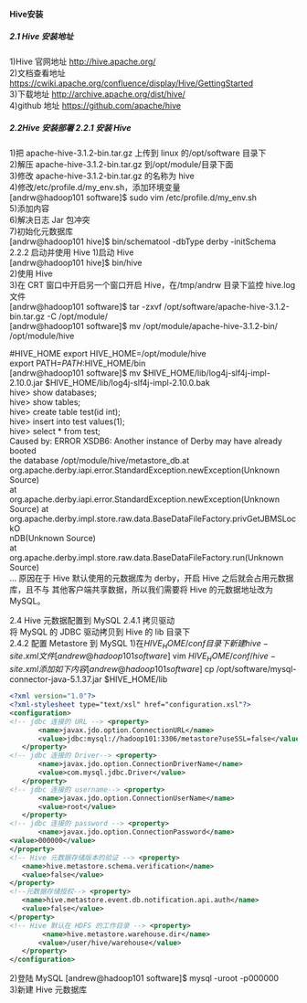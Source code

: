 #### Hive安装 
##### 2.1 Hive 安装地址
1)Hive 官网地址 http://hive.apache.org/  
2)文档查看地址 https://cwiki.apache.org/confluence/display/Hive/GettingStarted  
3)下载地址 http://archive.apache.org/dist/hive/  
4)github 地址 https://github.com/apache/hive


##### 2.2Hive 安装部署 2.2.1 安装 Hive
1)把 apache-hive-3.1.2-bin.tar.gz 上传到 linux 的/opt/software 目录下   
2)解压 apache-hive-3.1.2-bin.tar.gz 到/opt/module/目录下面  
3)修改 apache-hive-3.1.2-bin.tar.gz 的名称为 hive   
4)修改/etc/profile.d/my_env.sh，添加环境变量  
    [andrw@hadoop101 software]$ sudo vim /etc/profile.d/my_env.sh  
5)添加内容  
6)解决日志 Jar 包冲突   
7)初始化元数据库  
    [andrw@hadoop101 hive]$ bin/schematool -dbType derby -initSchema  
2.2.2 启动并使用 Hive 1)启动 Hive  
    [andrw@hadoop101 hive]$ bin/hive  
2)使用 Hive  
3)在 CRT 窗口中开启另一个窗口开启 Hive，在/tmp/andrw 目录下监控 hive.log 文件  
    [andrw@hadoop101 software]$ tar -zxvf /opt/software/apache-hive-3.1.2-bin.tar.gz -C /opt/module/  
    [andrw@hadoop101 software]$ mv /opt/module/apache-hive-3.1.2-bin/ /opt/module/hive  

#HIVE_HOME
export HIVE_HOME=/opt/module/hive  
export PATH=$PATH:$HIVE_HOME/bin  
[andrw@hadoop101 software]$ mv $HIVE_HOME/lib/log4j-slf4j-impl-2.10.0.jar $HIVE_HOME/lib/log4j-slf4j-impl-2.10.0.bak  
hive> show databases;  
hive> show tables;  
hive> create table test(id int);  
hive> insert into test values(1);  
hive> select * from test;  
Caused by: ERROR XSDB6: Another instance of Derby may have already booted  
the database /opt/module/hive/metastore_db.at  
org.apache.derby.iapi.error.StandardException.newException(Unknown  
Source)  
       at  
org.apache.derby.iapi.error.StandardException.newException(Unknown  
Source) at  
org.apache.derby.impl.store.raw.data.BaseDataFileFactory.privGetJBMSLockO  
nDB(Unknown Source)  
       at  
org.apache.derby.impl.store.raw.data.BaseDataFileFactory.run(Unknown  
Source)  
...
原因在于 Hive 默认使用的元数据库为 derby，开启 Hive 之后就会占用元数据库，且不与 其他客户端共享数据，所以我们需要将 Hive 的元数据地址改为 MySQL。

2.4 Hive 元数据配置到 MySQL 2.4.1 拷贝驱动  
将 MySQL 的 JDBC 驱动拷贝到 Hive 的 lib 目录下  
2.4.2 配置 Metastore 到 MySQL 1)在$HIVE_HOME/conf 目录下新建 hive-site.xml 文件  
    [andrew@hadoop101 software]$ vim $HIVE_HOME/conf/hive-site.xml  
添加如下内容  
   [andrew@hadoop101 software]$ cp /opt/software/mysql-connector-java-5.1.37.jar $HIVE_HOME/lib  
```xml
<?xml version="1.0"?>
<?xml-stylesheet type="text/xsl" href="configuration.xsl"?>
<configuration>
<!-- jdbc 连接的 URL --> <property>
       <name>javax.jdo.option.ConnectionURL</name>
       <value>jdbc:mysql://hadoop101:3306/metastore?useSSL=false</value>
   </property>
<!-- jdbc 连接的 Driver--> <property>
       <name>javax.jdo.option.ConnectionDriverName</name>
       <value>com.mysql.jdbc.Driver</value>
   </property>
<!-- jdbc 连接的 username--> <property>
       <name>javax.jdo.option.ConnectionUserName</name>
       <value>root</value>
   </property>
<!-- jdbc 连接的 password --> <property>
       <name>javax.jdo.option.ConnectionPassword</name>
<value>000000</value>
</property>
<!-- Hive 元数据存储版本的验证 --> <property>
   <name>hive.metastore.schema.verification</name>
   <value>false</value>
</property>
<!--元数据存储授权--> <property>
   <name>hive.metastore.event.db.notification.api.auth</name>
   <value>false</value>
</property>
<!-- Hive 默认在 HDFS 的工作目录 --> <property>
        <name>hive.metastore.warehouse.dir</name>
       <value>/user/hive/warehouse</value>
   </property>
</configuration>

```

2)登陆 MySQL 
[andrew@hadoop101 software]$ mysql -uroot -p000000  
3)新建 Hive 元数据库  

